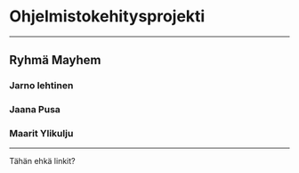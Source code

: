 
# Ohjelmistokehitysprojekti
-----------------------------

## Ryhmä Mayhem

### Jarno lehtinen
### Jaana Pusa
### Maarit Ylikulju

-----------------------------

Tähän ehkä linkit?


